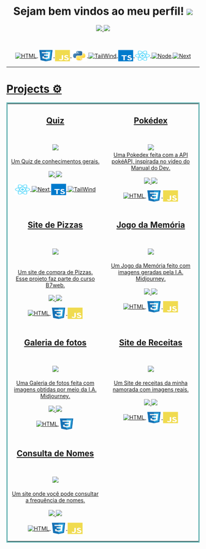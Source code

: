 <h1 align="center"><b>Sejam bem vindos ao meu perfil! </b><img src="https://media.giphy.com/media/hvRJCLFzcasrR4ia7z/giphy.gif" width="35"></h1>


<div align="center">
  <a href="https://github.com/Gustav0Luiz">
  <img height="180em" src="https://github-readme-stats.vercel.app/api?username=Gustav0Luiz&show_icons=true&theme=tokyonight&include_all_commits=true&count_private=true"/>
  <img height="180em" src="https://github-readme-stats.vercel.app/api/top-langs/?username=Gustav0Luiz&layout=compact&langs_count=7&theme=tokyonight"/>
</div>

##
<div align="center"><br>
  <img align="center" alt="HTML" height="30" width="40" src="https://cdn.jsdelivr.net/gh/devicons/devicon/icons/html5/html5-original.svg">
  <img align="center" alt="CSS" height="30" width="40" src="https://raw.githubusercontent.com/devicons/devicon/master/icons/css3/css3-original.svg">
  <img align="center" alt="Js" height="30" width="40" src="https://raw.githubusercontent.com/devicons/devicon/master/icons/javascript/javascript-plain.svg">
  <img align="center" alt="Python" height="30" width="40" src="https://raw.githubusercontent.com/devicons/devicon/master/icons/python/python-original.svg">
  <img align="center" alt="TailWind" height="30" width="40" src="https://cdn.jsdelivr.net/gh/devicons/devicon/icons/tailwindcss/tailwindcss-plain.svg">
  <img align="center" alt="Ts" height="30" width="40" src="https://raw.githubusercontent.com/devicons/devicon/master/icons/typescript/typescript-plain.svg">
  <img align="center" alt="React" height="30" width="40" src="https://raw.githubusercontent.com/devicons/devicon/master/icons/react/react-original.svg">
  <img align="center" alt="Node" height="30" width="40" src="https://cdn.jsdelivr.net/gh/devicons/devicon/icons/nodejs/nodejs-plain.svg">
  <img align="center" alt="Next" height="30" width="40" src="https://cdn.jsdelivr.net/gh/devicons/devicon/icons/nextjs/nextjs-original.svg">

</div>
<hr/>
<h1 align="left"> Projects ⚙️</h1>

<!-- <h1 align="center">Projects</h1> -->
<table bordercolor="#66b2b2">
  <tr>
    <td width="50%" valign="top">
      <h2 align="center">Quiz</h2>
        <p align="center">
          <br>
    <div align="center">
            <img src="https://github.com/Gustav0Luiz/Quiz/assets/116320919/447c254a-fb84-403a-842a-6c7c8da7ef3c" width="390px" />
    </div> 
          </div><br/> 
    <div align="center">
            Um <a href="https://quiz-orpin-delta.vercel.app/">Quiz</a> de conhecimentos gerais.
    </div><br>
    <div align="center">
      <a href="https://github.com/Gustav0Luiz/Quiz" target="_blank">
      <img src="https://img.shields.io/static/v1?label=|&message=REPO&color=f&style=plastic&logo=github&logo-color=white"/>
      </a>  
      <a href="https://quiz-orpin-delta.vercel.app/" target="_blank">
      <img src="https://img.shields.io/static/v1?label=|&message=WEBSITE&color=cdf998&style=plastic&logo=wordpress&logo-color=white"/>
      </a>
    </div> 
      </p>
        <p align="center">
           <img align="center" alt="React" height="30" width="40" src="https://raw.githubusercontent.com/devicons/devicon/master/icons/react/react-original.svg">
           <img align="center" alt="Next" height="30" width="40" src="https://cdn.jsdelivr.net/gh/devicons/devicon/icons/nextjs/nextjs-original.svg">
          <img align="center" alt="Ts" height="30" width="40" src="https://raw.githubusercontent.com/devicons/devicon/master/icons/typescript/typescript-plain.svg">
           <img align="center" alt="TailWind" height="30" width="40" src="https://cdn.jsdelivr.net/gh/devicons/devicon/icons/tailwindcss/tailwindcss-plain.svg">
        </p>
    </td>
     <td width="50%" valign="top">
      <h2 align="center">Pokédex</h2>
        <p align="center">
          <br>
    <div align="center">
            <img src="https://github.com/Gustav0Luiz/Pokedex/assets/116320919/f258af04-0080-454b-8ba2-972ccf016fca" width="250px" />
    </div>      
    <div align="center">
            Uma <a href="https://gustav0luiz.github.io/Pokedex/">Pokedex</a> feita com a API pokéAPI, inspirada no video do Manual do Dev.
    </div><br>
    <div align="center">
      <a href="https://github.com/Gustav0Luiz/Pokedex" target="_blank">
      <img src="https://img.shields.io/static/v1?label=|&message=REPO&color=f&style=plastic&logo=github&logo-color=white"/>
      </a>  
      <a href="https://gustav0luiz.github.io/Pokedex/" target="_blank">
      <img src="https://img.shields.io/static/v1?label=|&message=WEBSITE&color=cdf998&style=plastic&logo=wordpress&logo-color=white"/>
      </a>
    </div> 
      </p>
        <p align="center">
           <img align="center" alt="HTML" height="30" width="40" src="https://cdn.jsdelivr.net/gh/devicons/devicon/icons/html5/html5-original.svg">
           <img align="center" alt="CSS" height="30" width="40" src="https://raw.githubusercontent.com/devicons/devicon/master/icons/css3/css3-original.svg">
           <img align="center" alt="Js" height="30" width="40" src="https://raw.githubusercontent.com/devicons/devicon/master/icons/javascript/javascript-plain.svg">
        </p>
    </td>
    </tr>
  <tr>
    </td>
     <td width="50%" valign="top">
      <h2 align="center">Site de Pizzas</h2>
        <p align="center">
          <br>
    <div align="center">
            <img src="https://github.com/Gustav0Luiz/Pizzaria/assets/116320919/fca5605a-6081-47ee-946e-ba7599e255d5" width="460px" />
    </div><br/><br/>  
    <div align="center">
            Um site de compra de  <a href="https://gustav0luiz.github.io/Pizzaria/">Pizzas</a>.<br/> Esse projeto faz parte do curso B7web.
    </div><br>
    <div align="center">
      <a href="https://github.com/Gustav0Luiz/Pizzaria" target="_blank">
      <img src="https://img.shields.io/static/v1?label=|&message=REPO&color=f&style=plastic&logo=github&logo-color=white"/>
      </a>  
      <a href="https://gustav0luiz.github.io/Pizzaria/">
      <img src="https://img.shields.io/static/v1?label=|&message=WEBSITE&color=cdf998&style=plastic&logo=wordpress&logo-color=white"/>
      </a>
    </div> 
      </p>
        <p align="center">
           <img align="center" alt="HTML" height="30" width="40" src="https://cdn.jsdelivr.net/gh/devicons/devicon/icons/html5/html5-original.svg">
           <img align="center" alt="CSS" height="30" width="40" src="https://raw.githubusercontent.com/devicons/devicon/master/icons/css3/css3-original.svg">
           <img align="center" alt="Js" height="30" width="40" src="https://raw.githubusercontent.com/devicons/devicon/master/icons/javascript/javascript-plain.svg">
        </p>
    </td>
    <td width="50%" valign="top">
      <h2 align="center">Jogo da Memória</h2>
        <p align="center">
          <br>
    <div align="center">
            <img src="https://github.com/Gustav0Luiz/Jogo-da-memoria/assets/116320919/d4feee4d-2ef9-472b-90a1-794cad72899b" width="380px" />
    </div><br/>      
    <div align="center">
            Um <a href="https://gustav0luiz.github.io/Jogo-da-memoria/">Jogo da Memória</a> feito com imagens geradas pela I.A. Midjourney.
    </div><br>
    <div align="center">
      <a href="https://github.com/Gustav0Luiz/Jogo-da-memoria" target="_blank">
      <img src="https://img.shields.io/static/v1?label=|&message=REPO&color=f&style=plastic&logo=github&logo-color=white"/>
      </a>  
      <a href="https://gustav0luiz.github.io/Jogo-da-memoria/" target="_blank">
      <img src="https://img.shields.io/static/v1?label=|&message=WEBSITE&color=cdf998&style=plastic&logo=wordpress&logo-color=white"/>
      </a>
    </div> 
      </p>
        <p align="center">
           <img align="center" alt="HTML" height="30" width="40" src="https://cdn.jsdelivr.net/gh/devicons/devicon/icons/html5/html5-original.svg">
           <img align="center" alt="CSS" height="30" width="40" src="https://raw.githubusercontent.com/devicons/devicon/master/icons/css3/css3-original.svg">
           <img align="center" alt="Js" height="30" width="40" src="https://raw.githubusercontent.com/devicons/devicon/master/icons/javascript/javascript-plain.svg">
        </p>
    </td>
    </tr>
    <tr>
      <td width="50%" valign="top">
      <h2 align="center">Galeria de fotos</h2>
        <p align="center">
          <br>
    <div align="center">
            <img src="https://github.com/Gustav0Luiz/Galeria-de-Fotos/assets/116320919/98fe6303-a570-4c03-80d0-40a410bb94c1" width="360px" />
    </div><br/>      
    <div align="center">
            Uma <a href="https://gustav0luiz.github.io/Galeria-de-Fotos/">Galeria de fotos</a> feita com imagens obtidas por meio da I.A. Midjourney.
    </div><br>
    <div align="center">
      <a href="https://github.com/Gustav0Luiz/Galeria-de-Fotos" target="_blank">
      <img src="https://img.shields.io/static/v1?label=|&message=REPO&color=f&style=plastic&logo=github&logo-color=white"/>
      </a>  
      <a href="https://gustav0luiz.github.io/Galeria-de-Fotos/" target="_blank">
      <img src="https://img.shields.io/static/v1?label=|&message=WEBSITE&color=cdf998&style=plastic&logo=wordpress&logo-color=white"/>
      </a>
    </div> 
      </p>
        <p align="center">
           <img align="center" alt="HTML" height="30" width="40" src="https://cdn.jsdelivr.net/gh/devicons/devicon/icons/html5/html5-original.svg">
           <img align="center" alt="CSS" height="30" width="40" src="https://raw.githubusercontent.com/devicons/devicon/master/icons/css3/css3-original.svg">
        </p>
    </td>
     <td width="50%" valign="top">
      <h2 align="center">Site de Receitas</h2>
        <p align="center">
          <br>
    <div align="center">
            <img src="https://github.com/Gustav0Luiz/Recipes/assets/116320919/fb7e6489-35ed-4f6f-bc1d-a1dedb432055" width="420px" />
    </div><br/>      
    <div align="center">
            Um <a href="https://gustav0luiz.github.io/Recipes/">Site de receitas</a> da minha namorada com imagens reais.
    </div><br>
    <div align="center">
      <a href="https://github.com/Gustav0Luiz/Recipes" target="_blank">
      <img src="https://img.shields.io/static/v1?label=|&message=REPO&color=f&style=plastic&logo=github&logo-color=white"/>
      </a>  
      <a href="https://gustav0luiz.github.io/Recipes/">
      <img src="https://img.shields.io/static/v1?label=|&message=WEBSITE&color=cdf998&style=plastic&logo=wordpress&logo-color=white"/>
      </a>
    </div> 
      </p>
        <p align="center">
           <img align="center" alt="HTML" height="30" width="40" src="https://cdn.jsdelivr.net/gh/devicons/devicon/icons/html5/html5-original.svg">
           <img align="center" alt="CSS" height="30" width="40" src="https://raw.githubusercontent.com/devicons/devicon/master/icons/css3/css3-original.svg">
           <img align="center" alt="Js" height="30" width="40" src="https://raw.githubusercontent.com/devicons/devicon/master/icons/javascript/javascript-plain.svg">
        </p>
    </td>
    </tr>
      </tr>
    <tr>
      <td width="50%" valign="top">
      <h2 align="center">Consulta de Nomes</h2>
        <p align="center">
          <br>
    <div align="center">
            <img src="https://github.com/Gustav0Luiz/Names/assets/116320919/a017c5de-5be9-41dc-9a7c-6017a3f3036a" width="420px" />
    </div><br/>      
    <div align="center">
            Um site onde você pode consultar a frequência de <a href="https://gustav0luiz.github.io/Names/">nomes</a>.
    </div><br>
    <div align="center">
      <a href="https://github.com/Gustav0Luiz/Names" target="_blank">
      <img src="https://img.shields.io/static/v1?label=|&message=REPO&color=f&style=plastic&logo=github&logo-color=white"/>
      </a>  
      <a href="https://gustav0luiz.github.io/Names/" target="_blank">
      <img src="https://img.shields.io/static/v1?label=|&message=WEBSITE&color=cdf998&style=plastic&logo=wordpress&logo-color=white"/>
      </a>
    </div> 
      </p>
        <p align="center">
           <img align="center" alt="HTML" height="30" width="40" src="https://cdn.jsdelivr.net/gh/devicons/devicon/icons/html5/html5-original.svg">
           <img align="center" alt="CSS" height="30" width="40" src="https://raw.githubusercontent.com/devicons/devicon/master/icons/css3/css3-original.svg">
           <img align="center" alt="Js" height="30" width="40" src="https://raw.githubusercontent.com/devicons/devicon/master/icons/javascript/javascript-plain.svg">
        </p>
    </tr>
</table>


